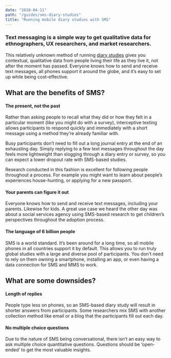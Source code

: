 ```yaml
---
date: "2018-04-11"
path: "/guides/sms-diary-studies"
title: "Running mobile diary studies with SMS"
---
```


### Text messaging is a simple way to get qualitative data for ethnographers, UX researchers, and market researchers.

This relatively unknown method of running [diary studies](/guides/diary-studies) gives you contextual, qualitative data from people living their life as they live it, not after the moment has passed. Everyone knows how to send and receive text messages, all phones support it around the globe, and it’s easy to set up while being cost-effective.

## What are the benefits of SMS?

#### The present, not the past

Rather than asking people to recall what they did or how they felt in a particular moment (like you might do with a survey), interceptive texting allows participants to respond quickly and immediately with a short message using a method they’re already familiar with.

Busy participants don’t need to fill out a long journal entry at the end of an exhausting day. Simply replying to a few text messages throughout the day feels more lightweight than slogging through a diary entry or survey, so you can expect a lower dropout rate with SMS-based studies.

Research conducted in this fashion is excellent for following people throughout a process. For example you might want to learn about people’s experiences house-hunting, or applying for a new passport.

#### Your parents can figure it out

Everyone knows how to send and receive text messages, including your parents. Likewise for kids. A great use case we heard the other day was about a social services agency using SMS-based research to get children’s perspectives throughout the adoption process.

#### The language of 6 billion people

SMS is a world standard. It’s been around for a long time, so all mobile phones in all countries support it by default. This allows you to run truly global studies with a large and diverse pool of participants. You don’t need to rely on them owning a smartphone, installing an app, or even having a data connection for SMS and MMS to work.

## What are some downsides?

#### Length of replies

People type less on phones, so an SMS-based diary study will result in shorter answers from participants. Some researchers mix SMS with another collection method like email or a blog that the participants fill out each day.

#### No multiple choice questions

Due to the nature of SMS being conversational, there isn’t an easy way to ask multiple choice quantitative questions. Questions should be ‘open-ended’ to get the most valuable insights.
